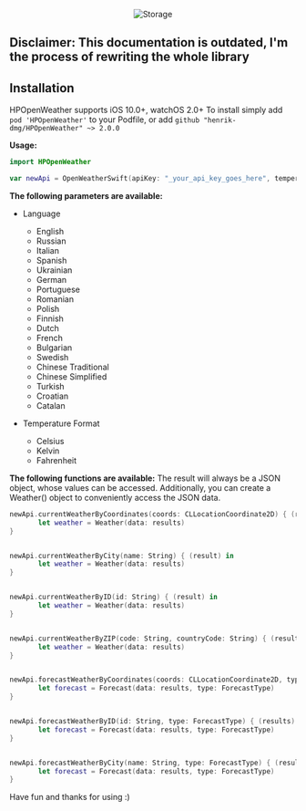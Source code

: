 <p align="center">
    <img src="https://imgur.com/download/GktsEf5" alt="Storage" />
</p>

## Disclaimer: This documentation is outdated, I'm the process of rewriting the whole library

## Installation
HPOpenWeather supports iOS 10.0+, watchOS 2.0+
To install simply add `pod 'HPOpenWeather'` to your Podfile, or add `github "henrik-dmg/HPOpenWeather" ~> 2.0.0`

**Usage:**

```swift
import HPOpenWeather

var newApi = OpenWeatherSwift(apiKey: "_your_api_key_goes_here", temperatureFormat: .Celsius)
```

**The following parameters are available:**
- Language
  - English
  - Russian
  - Italian
  - Spanish
  - Ukrainian
  - German
  - Portuguese
  - Romanian
  - Polish
  - Finnish
  - Dutch
  - French
  - Bulgarian
  - Swedish
  - Chinese Traditional
  - Chinese Simplified
  - Turkish
  - Croatian
  - Catalan
  
- Temperature Format
  - Celsius
  - Kelvin
  - Fahrenheit
  
  

**The following functions are available:**
The result will always be a JSON object, whose values can be accessed. Additionally, you can create a Weather() object to conveniently access the JSON data.

```swift
newApi.currentWeatherByCoordinates(coords: CLLocationCoordinate2D) { (results) in
       let weather = Weather(data: results)
}


newApi.currentWeatherByCity(name: String) { (result) in
       let weather = Weather(data: results)
}


newApi.currentWeatherByID(id: String) { (result) in
       let weather = Weather(data: results)
}


newApi.currentWeatherByZIP(code: String, countryCode: String) { (result) in
       let weather = Weather(data: results)
}


newApi.forecastWeatherByCoordinates(coords: CLLocationCoordinate2D, type: ForecastType) { (results) in
       let forecast = Forecast(data: results, type: ForecastType)
}


newApi.forecastWeatherByID(id: String, type: ForecastType) { (results) in
       let forecast = Forecast(data: results, type: ForecastType)
}


newApi.forecastWeatherByCity(name: String, type: ForecastType) { (results) in
       let forecast = Forecast(data: results, type: ForecastType)
}
```

Have fun and thanks for using :)
